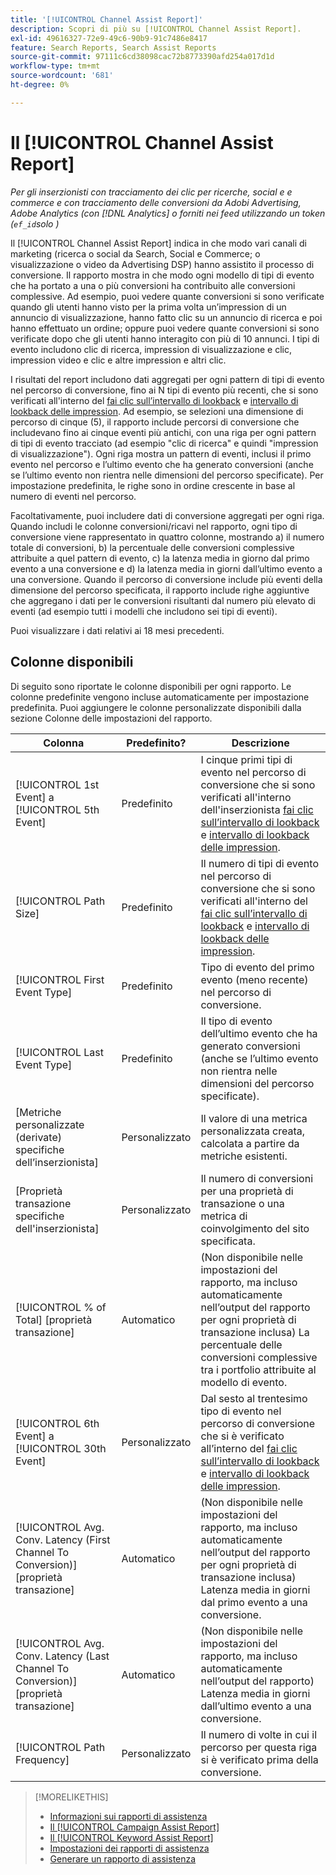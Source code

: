 ```yaml
---
title: '[!UICONTROL Channel Assist Report]'
description: Scopri di più su [!UICONTROL Channel Assist Report].
exl-id: 49616327-72e9-49c6-90b9-91c7486e8417
feature: Search Reports, Search Assist Reports
source-git-commit: 97111c6cd38098cac72b8773390afd254a017d1d
workflow-type: tm+mt
source-wordcount: '681'
ht-degree: 0%

---
```


# Il [!UICONTROL Channel Assist Report]

*Per gli inserzionisti con tracciamento dei clic per ricerche, social e e commerce e con tracciamento delle conversioni da Adobi Advertising, Adobe Analytics (con [!DNL Analytics] o forniti nei feed utilizzando un token (`ef_id`solo )*

Il [!UICONTROL Channel Assist Report] indica in che modo vari canali di marketing (ricerca o social da Search, Social e Commerce; o visualizzazione o video da Advertising DSP) hanno assistito il processo di conversione. Il rapporto mostra in che modo ogni modello di tipi di evento che ha portato a una o più conversioni ha contribuito alle conversioni complessive. Ad esempio, puoi vedere quante conversioni si sono verificate quando gli utenti hanno visto per la prima volta un’impression di un annuncio di visualizzazione, hanno fatto clic su un annuncio di ricerca e poi hanno effettuato un ordine; oppure puoi vedere quante conversioni si sono verificate dopo che gli utenti hanno interagito con più di 10 annunci. I tipi di evento includono clic di ricerca, impression di visualizzazione e clic, impression video e clic e altre impression e altri clic. <!-- [DSP metrics may show up as "Other Path Length (<length>)" or empty; we're supposed to fill in more values for DSP at some point.] -->

I risultati del report includono dati aggregati per ogni pattern di tipi di evento nel percorso di conversione, fino ai N tipi di evento più recenti, che si sono verificati all&#39;interno del [fai clic sull’intervallo di lookback](/help/search-social-commerce/glossary.md#c-d) e [intervallo di lookback delle impression](/help/search-social-commerce/glossary.md#i-j). Ad esempio, se selezioni una dimensione di percorso di cinque (5), il rapporto include percorsi di conversione che includevano fino ai cinque eventi più antichi, con una riga per ogni pattern di tipi di evento tracciato (ad esempio &quot;clic di ricerca&quot; e quindi &quot;impression di visualizzazione&quot;). Ogni riga mostra un pattern di eventi, inclusi il primo evento nel percorso e l’ultimo evento che ha generato conversioni (anche se l’ultimo evento non rientra nelle dimensioni del percorso specificate). Per impostazione predefinita, le righe sono in ordine crescente in base al numero di eventi nel percorso.

Facoltativamente, puoi includere dati di conversione aggregati per ogni riga. Quando includi le colonne conversioni/ricavi nel rapporto, ogni tipo di conversione viene rappresentato in quattro colonne, mostrando a) il numero totale di conversioni, b) la percentuale delle conversioni complessive attribuite a quel pattern di evento, c) la latenza media in giorno dal primo evento a una conversione e d) la latenza media in giorni dall’ultimo evento a una conversione. Quando il percorso di conversione include più eventi della dimensione del percorso specificata, il rapporto include righe aggiuntive che aggregano i dati per le conversioni risultanti dal numero più elevato di eventi (ad esempio tutti i modelli che includono sei tipi di eventi).

Puoi visualizzare i dati relativi ai 18 mesi precedenti.

## Colonne disponibili

Di seguito sono riportate le colonne disponibili per ogni rapporto. Le colonne predefinite vengono incluse automaticamente per impostazione predefinita. Puoi aggiungere le colonne personalizzate disponibili dalla sezione Colonne delle impostazioni del rapporto.

| Colonna | Predefinito? | Descrizione |
| ---- | ---- | ---- |
| [!UICONTROL 1st Event] a [!UICONTROL 5th Event] | Predefinito | I cinque primi tipi di evento nel percorso di conversione che si sono verificati all&#39;interno dell&#39;inserzionista [fai clic sull’intervallo di lookback](/help/search-social-commerce/glossary.md#c-d) e [intervallo di lookback delle impression](/help/search-social-commerce/glossary.md#i-j). |
| [!UICONTROL Path Size] | Predefinito | Il numero di tipi di evento nel percorso di conversione che si sono verificati all&#39;interno del [fai clic sull’intervallo di lookback](/help/search-social-commerce/glossary.md#c-d) e [intervallo di lookback delle impression](/help/search-social-commerce/glossary.md#i-j). |
| [!UICONTROL First Event Type] | Predefinito | Tipo di evento del primo evento (meno recente) nel percorso di conversione. |
| [!UICONTROL Last Event Type] | Predefinito | Il tipo di evento dell’ultimo evento che ha generato conversioni (anche se l’ultimo evento non rientra nelle dimensioni del percorso specificate). |
| \[Metriche personalizzate (derivate) specifiche dell’inserzionista\] | Personalizzato | Il valore di una metrica personalizzata creata, calcolata a partire da metriche esistenti. |
| \[Proprietà transazione specifiche dell&#39;inserzionista\] | Personalizzato | Il numero di conversioni per una proprietà di transazione o una metrica di coinvolgimento del sito specificata. |
| [!UICONTROL % of Total] \[proprietà transazione\] | Automatico | (Non disponibile nelle impostazioni del rapporto, ma incluso automaticamente nell’output del rapporto per ogni proprietà di transazione inclusa) La percentuale delle conversioni complessive tra i portfolio attribuite al modello di evento. |
| [!UICONTROL 6th Event] a [!UICONTROL 30th Event] | Personalizzato | Dal sesto al trentesimo tipo di evento nel percorso di conversione che si è verificato all’interno del [fai clic sull’intervallo di lookback](/help/search-social-commerce/glossary.md#c-d) e [intervallo di lookback delle impression](/help/search-social-commerce/glossary.md#i-j). |
| [!UICONTROL Avg. Conv. Latency (First Channel To Conversion)] \[proprietà transazione\] | Automatico | (Non disponibile nelle impostazioni del rapporto, ma incluso automaticamente nell’output del rapporto per ogni proprietà di transazione inclusa) Latenza media in giorni dal primo evento a una conversione. |
| [!UICONTROL Avg. Conv. Latency (Last Channel To Conversion)] \[proprietà transazione\] | Automatico | (Non disponibile nelle impostazioni del rapporto, ma incluso automaticamente nell’output del rapporto) Latenza media in giorni dall’ultimo evento a una conversione. |
| [!UICONTROL Path Frequency] | Personalizzato | Il numero di volte in cui il percorso per questa riga si è verificato prima della conversione. |

>[!MORELIKETHIS]
>
>* [Informazioni sui rapporti di assistenza](assist-report-about.md)
>* [Il [!UICONTROL Campaign Assist Report]](campaign-assist-report.md)
>* [Il [!UICONTROL Keyword Assist Report]](keyword-assist-report.md)
>* [Impostazioni dei rapporti di assistenza](assist-report-settings.md)
>* [Generare un rapporto di assistenza](assist-report-generate.md)
